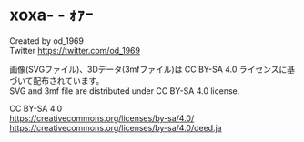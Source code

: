 # xoxa- - ｫｧｰ  
Created by od_1969  
Twitter https://twitter.com/od_1969  
  
画像(SVGファイル)、3Dデータ(3mfファイル)は CC BY-SA 4.0 ライセンスに基づいて配布されています。  
SVG and 3mf file are distributed under CC BY-SA 4.0 license.  
  
CC BY-SA 4.0  
https://creativecommons.org/licenses/by-sa/4.0/  
https://creativecommons.org/licenses/by-sa/4.0/deed.ja  
